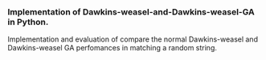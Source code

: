 ### Implementation of Dawkins-weasel-and-Dawkins-weasel-GA in Python. 
Implementation and evaluation of compare the normal Dawkins-weasel and Dawkins-weasel GA perfomances in matching a random string.
